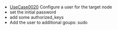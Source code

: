  * [UseCase0020](https://github.com/DomainDrivenArchitecture/ddaRequirement/blob/master/en/requirements/UseCase0020.md) Configure a user for the target node
  * set the initial password
  * add some authorized_keys
  * Add the user to additional goups: sudo
